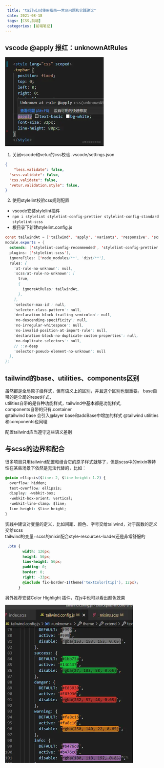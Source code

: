 ```yaml
---
 title: "tailwind使用指南——常见问题和实践建议"
 date: 2021-08-18
 tags: [CSS,前端]
 categories: [前端笔记]
---
```


vscode @apply 报红：unknownAtRules
-------------------------------

![image.png](../imgs/7fdde6d3d1044fed90b9d23aba1e6765.png)

1.  关闭vscode和vetur的css校验 .vscode/settings.json

```json
{
    "less.validate": false,
  "scss.validate": false,
  "css.validate": false,
  "vetur.validation.style": false,
}
```

2.  使用stylelint校验css规则配置

*   vscode安装stylelint插件
*   `npm i stylelint stylelint-config-prettier stylelint-config-standard stylelint-scss`
*   根目录下新建stylelint.config.js

```java
const tailwindAt = ['tailwind', 'apply', 'variants', 'responsive', 'screen', 'layer'];
module.exports = {
  extends: ['stylelint-config-recommended', 'stylelint-config-prettier'],
  plugins: ['stylelint-scss'],
  ignoreFiles: ['node_modules/**', 'dist/**'],
  rules: {
    'at-rule-no-unknown': null,
    'scss/at-rule-no-unknown': [
      true,
      {
        ignoreAtRules: tailwindAt,
      },
    ],
    'selector-max-id': null,
    'selector-class-pattern': null,
    'declaration-block-trailing-semicolon': null,
    'no-descending-specificity': null,
    'no-irregular-whitespace': null,
    'no-invalid-position-at-import-rule': null,
    'declaration-block-no-duplicate-custom-properties': null,
    'no-duplicate-selectors': null,
    // ::v-deep
    'selector-pseudo-element-no-unknown': null
  },
};

```

tailwind的base、utilities、components区别
------------------------------------

虽然都是全局原子级样式，但有语义上的区别，并且这个区别也很重要。 base自带的是全局的reset样式，  
utilities自带的是各种功能样式，tailwind中基本都是功能样式,  
components自带的只有.container  
@tailwind base 会引入@layer base和addBase中增加的样式 @tailwind utilities和components也同理

配置tailwind应当遵守这些语义差别

与scss的边界和配合
-----------

很多项目只用tailwind配置和组合它的原子样式就够了，但是scss中的mixin等特性在某些场景下依然是无法代替的，比如：

```css
@mixin ellipsis($line: 2, $line-height: 1.2) {
  overflow: hidden;
  text-overflow: ellipsis;
  display: -webkit-box;
  -webkit-box-orient: vertical;
  -webkit-line-clamp: $line;
  line-height: $line-height;
}
```

实践中建议对变量的定义，比如间距、颜色、字号交给tailwind，对于函数的定义交给scss  
tailwind的变量+scss的mixin配合style-resources-loader还是非常舒服的

```css
 .btn {
        width: 126px;
        height: 56px;
        line-height: 56px;
        padding: 0;
        border: 0;
        right: -33px;
        @include fix-border-1(theme('textColor[tip]'), 12px);
      }
```

另外推荐安装Color Highlight 插件，在js中也可以看出颜色效果

![image.png](../imgs/76f87b5543964d0f95c43cb948a0aaa9.png)